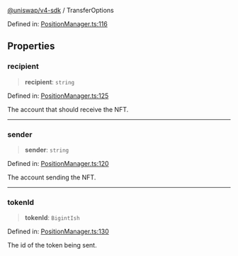 [@uniswap/v4-sdk](../overview.md) / TransferOptions

Defined in: [PositionManager.ts:116](https://github.com/Uniswap/sdks/blob/9cf6edb2df79338ae58f7ea7ca979c35a8a9bd56/sdks/v4-sdk/src/PositionManager.ts#L116)

## Properties

### recipient

> **recipient**: `string`

Defined in: [PositionManager.ts:125](https://github.com/Uniswap/sdks/blob/9cf6edb2df79338ae58f7ea7ca979c35a8a9bd56/sdks/v4-sdk/src/PositionManager.ts#L125)

The account that should receive the NFT.

***

### sender

> **sender**: `string`

Defined in: [PositionManager.ts:120](https://github.com/Uniswap/sdks/blob/9cf6edb2df79338ae58f7ea7ca979c35a8a9bd56/sdks/v4-sdk/src/PositionManager.ts#L120)

The account sending the NFT.

***

### tokenId

> **tokenId**: `BigintIsh`

Defined in: [PositionManager.ts:130](https://github.com/Uniswap/sdks/blob/9cf6edb2df79338ae58f7ea7ca979c35a8a9bd56/sdks/v4-sdk/src/PositionManager.ts#L130)

The id of the token being sent.
